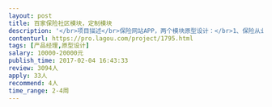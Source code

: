 ```yaml
---                
layout: post       
title: 百家保险社区模块，定制模块           
description: '</br>项目描述</br>保险网站APP，两个模块原型设计：</br>1、保险从业人员社区。购买保险售前咨询社区。</br>2、定制模块。有市场上没有的保险产品，有这个需求提出定制，并获得多人参与后，由保险公司接单定制。</br></br>需要产品经理根据需求提供上述两个模块的原型设计</br></br>人员要求：</br>资深产品设计，用户体验佳，逻辑清晰</br>'     
contenturl: https://pro.lagou.com/project/1795.html      
tags: [产品经理,原型设计]            
salary: 10000-20000元          
publish_time: 2017-02-04 16:43:33         
review: 3094人                   
apply: 33人                   
recommend: 4人                   
time_range: 2-4周              
---                 
```


